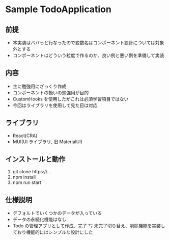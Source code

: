 # Sample TodoApplication

## 前提

- 本実装はババっと行なったので変数名はコンポーネント設計については対象外とする
- コンポーネントはどういう粒度で作るのか、良い例と悪い例を準備して実装

## 内容

- 主に勉強用にざっくり作成
- コンポーネントの扱いの勉強用が目的
- CustomHooks を使用したがこれは必須学習項目ではない
- 今回はライブラリを使用して見た目は対応

## ライブラリ

- React(CRA)
- MUI(UI ライブラリ, 旧 MaterialUI)

## インストールと動作

1. git clone https://...
2. npm install
3. npm run start

## 仕様説明

- デフォルトでいくつかのデータが入っている
- データの永続化機能はなし
- Todo の管理アプリとして作成、完了 ⇆ 未完了切り替え、削除機能を実装しており機能的にはシンプルな設計にした
